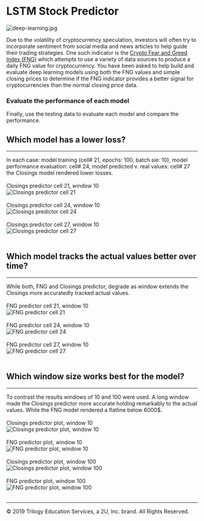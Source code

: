 # LSTM Stock Predictor

![deep-learning.jpg](Images/deep-learning.jpg)

Due to the volatility of cryptocurrency speculation, investors will often try to incorporate sentiment from social media and news articles to help guide their trading strategies. One such indicator is the [Crypto Fear and Greed Index (FNG)](https://alternative.me/crypto/fear-and-greed-index/) which attempts to use a variety of data sources to produce a daily FNG value for cryptocurrency. You have been asked to help build and evaluate deep learning models using both the FNG values and simple closing prices to determine if the FNG indicator provides a better signal for cryptocurrencies than the normal closing price data.


### Evaluate the performance of each model

Finally, use the testing data to evaluate each model and compare the performance.

## Which model has a lower loss?
- - -
In each case: model training (cell# 21, epochs: 100, batch sie: 10), model performance evaluation: cell# 24, model predicted v. real values: cell# 27 the Closings model rendered lower losses.  
<br />
Closings predictor cell 21, window 10  
![Closings predictor cell 21](Images/11_c_window_10_cell_21.png)  <br /><br />
Closings predictor cell 24, window 10  
![Closings predictor cell 24](Images/12_c_window_10_cell_24.png)  <br /><br />
Closings predictor cell 27, window 10  
![Closings predictor cell 27](Images/13_c_window_10_cell_27.png)  <br /><br />

## Which model tracks the actual values better over time?
- - -
While both, FNG and Closings predictor, degrade as window extends the Closings more accuratedly tracked actual values.  
<br />
FNG predictor cell 21, window 10  
![FNG predictor cell 21](Images/21_f_window_10_cell_21.png)  <br /><br />
FNG predictor cell 24, window 10  
![FNG predictor cell 24](Images/22_f_window_10_cell_24.png)  <br /><br />
FNG predictor cell 27, window 10  
![FNG predictor cell 27](Images/23_f_window_10_cell_27.png)  <br /><br />

## Which window size works best for the model?  
- - -
To contrast the results windows of 10 and 100 were used. A long window made the Closings predictor more accurate holding remarkably to the actual values. While the FNG model rendered a flatline below 6000$.  
<br />
Closings predictor plot, window 10  
![Closings predictor plot, window 10](Images/bokeh_plot_c_10.png)  <br /><br />
FNG predictor plot, window 10  
![FNG predictor plot, window 10](Images/bokeh_plot_f_10.png)  <br /><br />
Closings predictor plot, window 100  
![Closings predictor plot, window 100](Images/bokeh_plot_c_100.png)  <br /><br />
FNG predictor plot, window 100  
![FNG predictor plot, window 100](Images/bokeh_plot_f_100.png)  <br /><br />
- - -

© 2019 Trilogy Education Services, a 2U, Inc. brand. All Rights Reserved.
